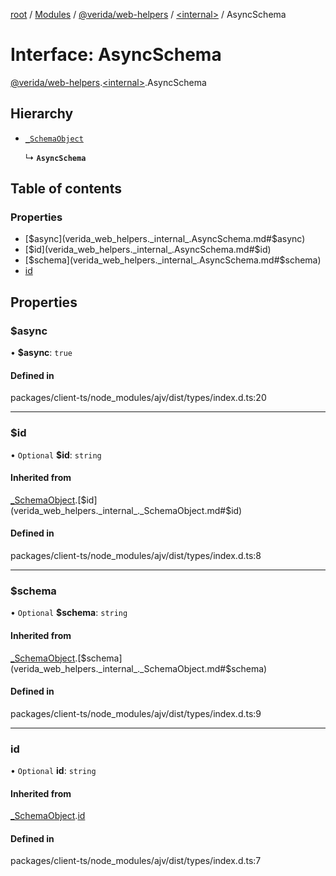 [root](../README.md) / [Modules](../modules.md) / [@verida/web-helpers](../modules/verida_web_helpers.md) / [<internal\>](../modules/verida_web_helpers._internal_.md) / AsyncSchema

# Interface: AsyncSchema

[@verida/web-helpers](../modules/verida_web_helpers.md).[<internal\>](../modules/verida_web_helpers._internal_.md).AsyncSchema

## Hierarchy

- [`_SchemaObject`](verida_web_helpers._internal_._SchemaObject.md)

  ↳ **`AsyncSchema`**

## Table of contents

### Properties

- [$async](verida_web_helpers._internal_.AsyncSchema.md#$async)
- [$id](verida_web_helpers._internal_.AsyncSchema.md#$id)
- [$schema](verida_web_helpers._internal_.AsyncSchema.md#$schema)
- [id](verida_web_helpers._internal_.AsyncSchema.md#id)

## Properties

### $async

• **$async**: ``true``

#### Defined in

packages/client-ts/node_modules/ajv/dist/types/index.d.ts:20

___

### $id

• `Optional` **$id**: `string`

#### Inherited from

[_SchemaObject](verida_web_helpers._internal_._SchemaObject.md).[$id](verida_web_helpers._internal_._SchemaObject.md#$id)

#### Defined in

packages/client-ts/node_modules/ajv/dist/types/index.d.ts:8

___

### $schema

• `Optional` **$schema**: `string`

#### Inherited from

[_SchemaObject](verida_web_helpers._internal_._SchemaObject.md).[$schema](verida_web_helpers._internal_._SchemaObject.md#$schema)

#### Defined in

packages/client-ts/node_modules/ajv/dist/types/index.d.ts:9

___

### id

• `Optional` **id**: `string`

#### Inherited from

[_SchemaObject](verida_web_helpers._internal_._SchemaObject.md).[id](verida_web_helpers._internal_._SchemaObject.md#id)

#### Defined in

packages/client-ts/node_modules/ajv/dist/types/index.d.ts:7
